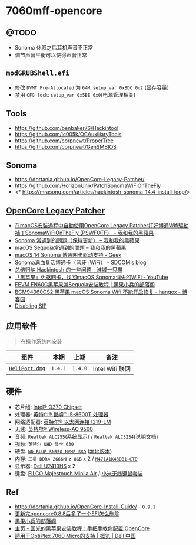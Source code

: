 # 7060mff-opencore

## @TODO

* Sonoma 休眠之后耳机声音不正常
* 调节声音平衡可以使得声音正常


## `modGRUBShell.efi`

* 修改 `DVMT Pre-Allocated` 为 `64M`: `setup_var 0x8DC 0x2` (显存容量)
* 禁用 `CFG lock`: `setup_var 0x5BE 0x0`(电源管理相关)


## Tools

* <https://github.com/benbaker76/Hackintool>
* <https://github.com/ic005k/OCAuxiliaryTools>
* <https://github.com/corpnewt/ProperTree>
* <https://github.com/corpnewt/GenSMBIOS>


## Sonoma

* <https://dortania.github.io/OpenCore-Legacy-Patcher/>
* <https://github.com/HorizonUnix/PatchSonomaWiFiOnTheFly>
* <* <https://mrasong.com/articles/hackintosh-sonoma-14.4-install-loop/>>

## [OpenCore Legacy Patcher](https://dortania.github.io/OpenCore-Legacy-Patcher/)

* [在macOS安裝過程中自動使用OpenCore Legacy Patcher打好博通Wifi驅動補丁SonomaWiFiOnTheFly (PSWFOTF） – 我和我的黑蘋果](https://imacpc.net/?p=669)
* [Sonoma 常遇到的問題（保持更新） – 我和我的黑蘋果](https://imacpc.net/?p=85)
* [macOS Sequoia常遇到的問題 – 我和我的黑蘋果](https://imacpc.net/?p=743)
* [macOS 14 Sonoma 博通网卡驱动支持 - Geek](https://www.igeekbb.com/2023/09/27/Hackintoswifi/)
* [Sonoma满⾎复活博通卡（蓝⽛+WiFi） - SDCOM‘s blog](https://sdcom.chgskj.cn/193.html)
* [总结归纳 Hackintosh 的一些问题 - 淮城一只猫](https://iiong.com/summarize-some-problems-of-hackintosh/)
* [「黑苹果」免驱网卡，找回macOS Sonoma消失的WiFi - YouTube](https://www.youtube.com/watch?v=tJUyRWGgRuU)
* [FEVM FN60G黑苹果兼Sequoia安装教程 | 黑果小兵的部落阁](https://blog.daliansky.net/FEVM-FN60G-Hackintosh-and-Sequoia-Installation-Tutorial.html)
* [BCM94360CS2 黑苹果 macOS Sonoma Wifi 不能开启修复 - hangox - 博客园](https://www.cnblogs.com/Jabba93/p/18254592/bcm94360cs2-hei-ping-guo-macos-sonoma-wifi-bu-neng)
* [Disabling SIP](https://dortania.github.io/OpenCore-Install-Guide/troubleshooting/extended/post-issues.html#disabling-sip)



## 应用软件

> 在操作系统内安装

组件|本期|上期|备注
---|---|:---:|---
[`HeliPort.dmg`](https://github.com/OpenIntelWireless/HeliPort/releases/download/v1.4.1/HeliPort.dmg)| `1.4.1` | `1.4.0`| Intel Wifi 联网

## 硬件

* 芯片组: [Intel® Q370 Chipset](https://ark.intel.com/content/www/cn/zh/ark/products/133282/intel-q370-chipset.html)
* 处理器: [英特尔® 酷睿™ i5-8600T 处理器](https://ark.intel.com/content/www/cn/zh/ark/products/129938/intel-core-i5-8600t-processor-9m-cache-up-to-3-70-ghz.html)
* 网络适配器: [英特尔® 以太网连接 I219-LM](https://ark.intel.com/content/www/cn/zh/ark/products/82185/intel-ethernet-connection-i219-lm.html)
* 无线: [英特尔® Wireless-AC 9560](https://ark.intel.com/content/www/cn/zh/ark/products/99446/intel-wireless-ac-9560.html)
* 音频: `Realtek ALC255`(系统显示)  / `Realtek ALC3234`(说明文档)
* 视频: `英特尔 UHD 显卡 630`
* 硬盘: [`WD BLUE SN550 NVME SSD`](https://support-cn.wd.com/app/products/product-detail/p/1555) ([本地版本](./src/02-01-WW-04-00050.pdf))
* 内存: `三星 DDR4 2666MHz 8GB` x 2 / [`M471A1K43DB1-CTD`](https://www.samsung.com/semiconductor/cn/dram/module/M471A1K43DB1-CTD/)
* 显示器: [Dell U2419HS](https://www.dell.com/support/home/zh-cn/product-support/product/dell-u2419hs-monitor/overview) x 2
* 键盘:  [FILCO Majestouch Minila Air](https://www.diatec.co.jp/en/det.php?prod_c=1470) / [小米无线键鼠套装](https://www.mi.com/buy/detail?product_id=11418)


## Ref

* <https://dortania.github.io/OpenCore-Install-Guide/> - `0.9.1`
* [更新完opencore0.8.8后多了一个EFI怎么删除](https://blog.51cto.com/u_15875231/5988662)
* [黑果小兵的部落阁](https://blog.daliansky.net/)
* [主页 - 国光的黑苹果安装教程：手把手教你配置 OpenCore](https://apple.sqlsec.com/)
* [适用于OptiPlex 7060 Micro的支持 | 概览 | Dell 中国](https://www.dell.com/support/home/zh-cn/product-support/product/optiplex-7060-micro/overview)